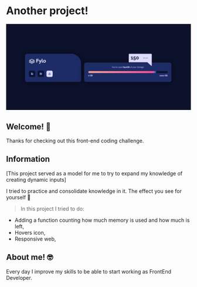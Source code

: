 # Another project!

![Design preview ](/images/screenREADME.png)

## Welcome! 👋

Thanks for checking out this front-end coding challenge.

## Information

[This project served as a model for me to try to expand my knowledge of creating dynamic inputs]

I tried to practice and consolidate knowledge in it.
The effect you see for yourself 💪

>In this project I tried to do:
- Adding a function counting how much memory is used and how much is left,
- Hovers icon, 
- Responsive web,

## About me! 🤓

Every day I improve my skills to be able to start working as FrontEnd Developer.
